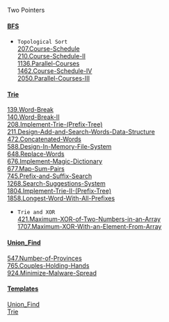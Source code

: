 Two Pointers



#### [BFS](https://github.com/xl69/LeetCode/tree/main/BFS)

* ``Topological Sort``  
[207.Course-Schedule](https://github.com/xl69/LeetCode/tree/main/BFS/207.Course-Schedule)  
[210.Course-Schedule-II](https://github.com/xl69/LeetCode/tree/main/BFS/210.Course-Schedule-II)  
[1136.Parallel-Courses](https://github.com/xl69/LeetCode/tree/main/BFS/1136.Parallel-Courses)  
[1462.Course-Schedule-IV](https://github.com/xl69/LeetCode/tree/main/BFS/1462.Course-Schedule-IV)  
[2050.Parallel-Courses-III](https://github.com/xl69/LeetCode/tree/main/BFS/2050.Parallel-Courses-III)  

#### [Trie](https://github.com/xl69/LeetCode/tree/main/Trie)

[139.Word-Break](https://github.com/xl69/LeetCode/tree/main/Trie/139.Word-Break)  
[140.Word-Break-II](https://github.com/xl69/LeetCode/tree/main/Trie/140.Word-Break-II)  
[208.Implement-Trie-(Prefix-Tree)](https://github.com/xl69/LeetCode/tree/main/Trie/208.Implement-Trie-(Prefix-Tree))  
[211.Design-Add-and-Search-Words-Data-Structure](https://github.com/xl69/LeetCode/tree/main/Trie/211.Design-Add-and-Search-Words-Data-Structure)  
[472.Concatenated-Words](https://github.com/xl69/LeetCode/tree/main/Trie/472.Concatenated-Words)  
[588.Design-In-Memory-File-System](https://github.com/xl69/LeetCode/tree/main/Trie/588.Design-In-Memory-File-System)  
[648.Replace-Words](https://github.com/xl69/LeetCode/tree/main/Trie/648.Replace-Words)  
[676.Implement-Magic-Dictionary](https://github.com/xl69/LeetCode/tree/main/Trie/676.Implement-Magic-Dictionary)  
[677.Map-Sum-Pairs](https://github.com/xl69/LeetCode/tree/main/Trie/677.Map-Sum-Pairs)  
[745.Prefix-and-Suffix-Search](https://github.com/xl69/LeetCode/tree/main/Trie/745.Prefix-and-Suffix-Search)  
[1268.Search-Suggestions-System](https://github.com/xl69/LeetCode/tree/main/Trie/1268.Search-Suggestions-System)  
[1804.Implement-Trie-II-(Prefix-Tree)](https://github.com/xl69/LeetCode/tree/main/Trie/1804.Implement-Trie-II-(Prefix-Tree))  
[1858.Longest-Word-With-All-Prefixes](https://github.com/xl69/LeetCode/tree/main/Trie/1858.Longest-Word-With-All-Prefixes)

* ``Trie and XOR``  
[421.Maximum-XOR-of-Two-Numbers-in-an-Array](https://github.com/xl69/LeetCode/tree/main/Trie/421.Maximum-XOR-of-Two-Numbers-in-an-Array)  
[1707.Maximum-XOR-With-an-Element-From-Array](https://github.com/xl69/LeetCode/tree/main/Trie/1707.Maximum-XOR-With-an-Element-From-Array)

#### [Union_Find](https://github.com/xl69/LeetCode/tree/main/Union_Find)

[547.Number-of-Provinces](https://github.com/xl69/LeetCode/tree/main/Union_Find/547.Number-of-Provinces)  
[765.Couples-Holding-Hands](https://github.com/xl69/LeetCode/tree/main/Union_Find/765.Couples-Holding-Hands)  
[924.Minimize-Malware-Spread](https://github.com/xl69/LeetCode/tree/main/Union_Find/924.Minimize-Malware-Spread)  

#### [Templates](https://github.com/xl69/LeetCode/tree/main/Templates)
[Union_Find](https://github.com/xl69/LeetCode/tree/main/Templates/Union_Find)  
[Trie](https://github.com/xl69/LeetCode/tree/main/Templates/Trie)
